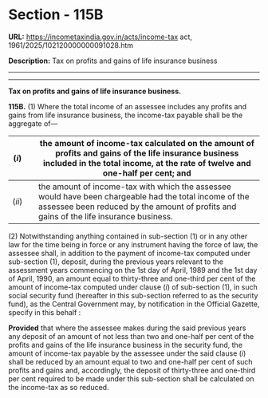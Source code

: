 # Section - 115B

**URL:** https://incometaxindia.gov.in/acts/income-tax act, 1961/2025/102120000000091028.htm

**Description:** Tax on profits and gains of life insurance business

---

****

**Tax on profits and gains of life insurance business.**

**115B.** (1) Where the total income of an assessee includes any profits and gains from life insurance business, the income-tax payable shall be the aggregate of—

(_i_) |  |  the amount of income-tax calculated on the amount of profits and gains of the life insurance business included in the total income, at the rate of twelve and one-half per cent; and  
---|---|---  
(_ii_) |  |  the amount of income-tax with which the assessee would have been chargeable had the total income of the assessee been reduced by the amount of profits and gains of the life insurance business.  
  
(2) Notwithstanding anything contained in sub-section (1) or in any other law for the time being in force or any instrument having the force of law, the assessee shall, in addition to the payment of income-tax computed under sub-section (1), deposit, during the previous years relevant to the assessment years commencing on the 1st day of April, 1989 and the 1st day of April, 1990, an amount equal to thirty-three and one-third per cent of the amount of income-tax computed under clause (_i_) of sub-section (1), in such social security fund (hereafter in this sub-section referred to as the security fund), as the Central Government may, by notification in the Official Gazette, specify in this behalf :

**Provided** that where the assessee makes during the said previous years any deposit of an amount of not less than two and one-half per cent of the profits and gains of the life insurance business in the security fund, the amount of income-tax payable by the assessee under the said clause (_i_) shall be reduced by an amount equal to two and one-half per cent of such profits and gains and, accordingly, the deposit of thirty-three and one-third per cent required to be made under this sub-section shall be calculated on the income-tax as so reduced.